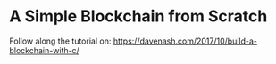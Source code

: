 # A Simple Blockchain from Scratch

Follow along the tutorial on: https://davenash.com/2017/10/build-a-blockchain-with-c/
